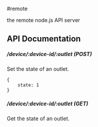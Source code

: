 #remote

the remote node.js API server


## API Documentation

##### /device/:device-id/:outlet (POST)

Set the state of an outlet.

    {
        state: 1
    }
    
##### /device/:device-id/:outlet (GET)

Get the state of an outlet.

